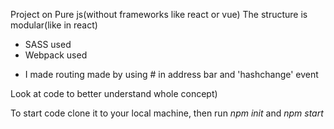 
Project on Pure js(without frameworks like react or vue)
The structure is modular(like in react)

- SASS used
- Webpack used

* I made routing made by using # in address bar and 'hashchange' event

Look at code to better understand whole concept)

To start code clone it to your local machine, then run _npm init_ and _npm start_

